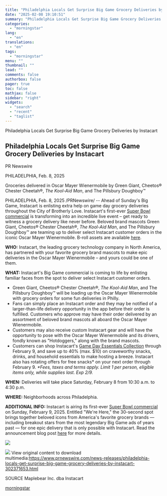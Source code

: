 ```yaml
---
title: "Philadelphia Locals Get Surprise Big Game Grocery Deliveries by Instacart"
date: "2025-02-08 19:10:51"
summary: "Philadelphia Locals Get Surprise Big Game Grocery Deliveries by Instacart Philadelphia Locals Get Surprise Big Game Grocery Deliveries by Instacart PR Newswire PHILADELPHIA, Feb. 8, 2025 Groceries delivered in Oscar Mayer Wienermobile by Green Giant, Cheetos® Chester Cheetah®, The Kool-Aid Man, and The Pillsbury Doughboy™ PHILADELPHIA, Feb. 8, 2025 /PRNewswire/..."
categories:
  - "morningstar"
lang:
  - "en"
translations:
  - "en"
tags:
  - "morningstar"
menu: ""
thumbnail: ""
lead: ""
comments: false
authorbox: false
pager: true
toc: false
mathjax: false
sidebar: "right"
widgets:
  - "search"
  - "recent"
  - "taglist"
---
```


Philadelphia Locals Get Surprise Big Game Grocery Deliveries by Instacart

Philadelphia Locals Get Surprise Big Game Grocery Deliveries by Instacart
-------------------------------------------------------------------------

PR Newswire

PHILADELPHIA, Feb. 8, 2025


Groceries delivered in Oscar Mayer Wienermobile by Green Giant, Cheetos® Chester Cheetah®, *The Kool-Aid Man*, and The Pillsbury Doughboy™

PHILADELPHIA, Feb. 8, 2025 /PRNewswire/ -- Ahead of Sunday's Big Game, Instacart is enlisting extra help on game day grocery deliveries throughout the City of Brotherly Love. Instacart's first-ever [Super Bowl commercial](https://c212.net/c/link/?t=0&l=en&o=4358388-1&h=1977543204&u=https%3A%2F%2Fwww.youtube.com%2Fwatch%3Fv%3DnVUPazjaHl8&a=Super+Bowl+commercial) is transforming into an incredible live event – get ready to witness a grocery delivery like never before. Beloved brand mascots Green Giant, Cheetos® Chester Cheetah®, *The Kool-Aid Man*, and The Pillsbury Doughboy™ are teaming up to deliver select Instacart customer orders in the iconic Oscar Mayer Wienermobile. B-roll assets are available [here](https://c212.net/c/link/?t=0&l=en&o=4358388-1&h=46392122&u=https%3A%2F%2Ff.io%2F9YEXKzSv&a=here).

**WHO:** Instacart, the leading grocery technology company in North America, has partnered with your favorite grocery brand mascots to make epic deliveries in the Oscar Mayer Wienermobile – and yours could be one of them.

**WHAT:** Instacart's Big Game commercial is coming to life by enlisting familiar faces from the spot to deliver select Instacart customer orders.

* Green Giant, Cheetos® Chester Cheetah®, *The Kool-Aid Man*, and The Pillsbury Doughboy™ will be loading up the Oscar Mayer Wienermobile with grocery orders for some fun deliveries in Philly.
* Fans can simply place an Instacart order and they may be notified of a larger-than-life delivery opportunity in the app before their order is fulfilled. Customers who approve may have their order delivered by an assortment of beloved brand mascots all aboard the Oscar Mayer Wienermobile.
* Customers may also receive custom Instacart gear and will have the opportunity to pose with the Oscar Mayer Wienermobile and its drivers, fondly known as "Hotdoggers," along with the brand mascots.
* Customers can shop Instacart's [Game Day Essentials Collection](https://c212.net/c/link/?t=0&l=en&o=4358388-1&h=1305142978&u=https%3A%2F%2Fwww.instacart.com%2Fstore%2Fpages%2Fbig-game-deals&a=Game+Day+Essentials+Collection) through February 9, and save up to 40% (max. $10) on craveworthy snacks, drinks, and household essentials to make hosting a breeze. Instacart also has rotating offers for free snacks\* on your next order through February 9. *\*Fees, taxes and terms apply. Limit 1 per person, eligible items only, while supplies last. Exp 2/9.*

**WHEN:** Deliveries will take place Saturday, February 8 from 10:30 a.m. to 4:30 p.m.

**WHERE:** Neighborhoods across Philadelphia.

**ADDITIONAL INFO:** Instacart is airing its first-ever [Super Bowl commercial](https://c212.net/c/link/?t=0&l=en&o=4358388-1&h=223125072&u=https%3A%2F%2Fyoutu.be%2FnVUPazjaHl8&a=Super+Bowl+commercial) on Sunday, February 9, 2025. Entitled "We're Here," the 30-second spot brings together beloved icons from America's favorite grocery brands — including breakout stars from the most legendary Big Game ads of years past — for one epic delivery that is only possible with Instacart. Read the announcement blog post [here](https://c212.net/c/link/?t=0&l=en&o=4358388-1&h=753999059&u=https%3A%2F%2Fwww.instacart.com%2Fcompany%2Fupdates%2Fbig-game-ad%2F&a=here) for more details.

[![](https://mma.prnewswire.com/media/1772703/Instacart_Kale_Logo.jpg)](https://mma.prnewswire.com/media/1772703/Instacart_Kale_Logo.html)

 ![](https://c212.net/c/img/favicon.png?sn=SF14900&sd=2025-02-08) View original content to download multimedia:<https://www.prnewswire.com/news-releases/philadelphia-locals-get-surprise-big-game-grocery-deliveries-by-instacart-302371653.html>

SOURCE Maplebear Inc. dba Instacart

[morningstar](https://www.morningstar.com/news/pr-newswire/20250208sf14900/philadelphia-locals-get-surprise-big-game-grocery-deliveries-by-instacart)
